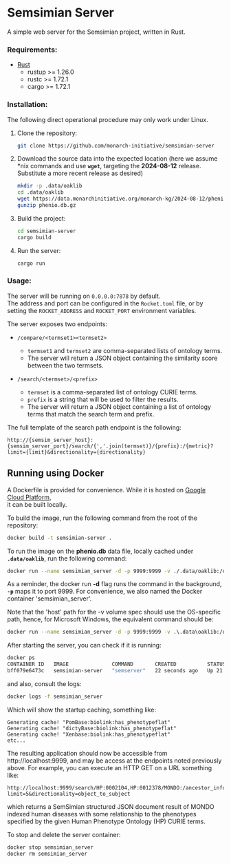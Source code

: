 # Semsimian Server

A simple web server for the Semsimian project, written in Rust.

### Requirements: 
- [Rust](https://www.rust-lang.org/tools/install)
    - rustup >= 1.26.0
    - rustc >= 1.72.1
    - cargo >= 1.72.1

### Installation:

The following direct operational procedure may only work under Linux.

1. Clone the repository:
    ```bash
    git clone https://github.com/monarch-initiative/semsimian-server
    ```
2. Download the source data into the expected location (here we assume *nix commands and use **`wget`**, targeting the **2024-08-12** release. Substitute a more recent release as desired)
    ```bash
    mkdir -p .data/oaklib
    cd .data/oaklib
    wget https://data.monarchinitiative.org/monarch-kg/2024-08-12/phenio.db.gz
    gunzip phenio.db.gz
    ```
3. Build the project:
    ```bash
    cd semsimian-server
    cargo build 
    ```
4. Run the server:
    ```bash
    cargo run
    ```

### Usage:

The server will be running on `0.0.0.0:7878` by default.  
The address and port can be configured in the `Rocket.toml` file, or by setting the `ROCKET_ADDRESS` and `ROCKET_PORT` environment variables. 

The server exposes two endpoints:

- `/compare/<termset1><termset2>`  
    - `termset1` and `termset2` are comma-separated lists of ontology terms.
    - The server will return a JSON object containing the similarity score between the two termsets.

- `/search/<termset>/<prefix>`  
    - `termset` is a comma-separated list of ontology CURIE terms.
    - `prefix` is a string that will be used to filter the results.
    - The server will return a JSON object containing a list of ontology terms that match the search term and prefix.

The full template of the search path endpoint is the following:

```
http://{semsim_server_host}:{semsim_server_port}/search/{','.join(termset)}/{prefix}:/{metric}?limit={limit}&directionality={directionality}
```

## Running using Docker

A Dockerfile is provided for convenience. While it is hosted on [Google Cloud Platform](us-central1-docker.pkg.dev/monarch-initiative/monarch-api/semsimian-server:latest),  
it can be built locally.

To build the image, run the following command from the root of the repository:
```bash
docker build -t semsimian-server .
```

To run the image on the **phenio.db** data file, locally cached under **`.data/oaklib`**, run the following command:

```bash
docker run --name semsimian_server -d -p 9999:9999 -v ./.data/oaklib:/usr/src/semsimian_server/.data/oaklib semsimian-server
```

As a reminder, the docker run **-d** flag runs the command in the background, **`-p`** maps it to port 9999.  For convenience, we also named the Docker container 'semsimian_server'.

Note that the 'host' path for the -v volume spec should use the OS-specific path, hence, for Microsoft Windows, the equivalent command should be:


```bash
docker run --name semsimian_server -d -p 9999:9999 -v .\.data\oaklib:/usr/src/semsimian_server/.data/oaklib semsimian-server 
```

After starting the server, you can check if it is running:

```bash
docker ps 
CONTAINER ID   IMAGE              COMMAND       CREATED          STATUS          PORTS                    NAMES
bff079e6473c   semsimian-server   "semserver"   22 seconds ago   Up 21 seconds   0.0.0.0:9999->9999/tcp   semsimian_server

```

and also, consult the logs:

```bash
docker logs -f semsimian_server
```

Which will show the startup caching, something like:

```
Generating cache! "PomBase:biolink:has_phenotypeflat"
Generating cache! "dictyBase:biolink:has_phenotypeflat"
Generating cache! "Xenbase:biolink:has_phenotypeflat"
etc...
```

The resulting application should now be accessible from http://localhost:9999, and may be access at the endpoints noted previously above. For example, you can execute an HTTP GET on a URL something like: 

```
http://localhost:9999/search/HP:0002104,HP:0012378/MONDO:/ancestor_information_content?limit=5&directionality=object_to_subject
```

which returns a SemSimian structured JSON document result of MONDO indexed human diseases with some relationship to the phenotypes specified by the given Human Phenotype Ontology (HP) CURIE terms.

To stop and delete the server container:

```bash
docker stop semsimian_server
docker rm semsimian_server
```
